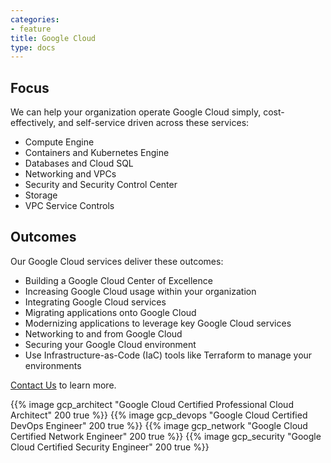 ```yaml
---
categories:
- feature
title: Google Cloud
type: docs
---
```


## Focus

We can help your organization operate Google Cloud simply, cost-effectively, and self-service driven across these services:

- Compute Engine
- Containers and Kubernetes Engine
- Databases and Cloud SQL
- Networking and VPCs
- Security and Security Control Center
- Storage
- VPC Service Controls

## Outcomes

Our Google Cloud services deliver these outcomes:

- Building a Google Cloud Center of Excellence
- Increasing Google Cloud usage within your organization
- Integrating Google Cloud services
- Migrating applications onto Google Cloud
- Modernizing applications to leverage key Google Cloud services
- Networking to and from Google Cloud
- Securing your Google Cloud environment
- Use Infrastructure-as-Code (IaC) tools like Terraform to manage your environments

[Contact Us](/contact/) to learn more.

<div style="align-items: center; display: flex; gap: 50px; justify-content: center;">
{{% image gcp_architect "Google Cloud Certified Professional Cloud Architect" 200 true %}}
{{% image gcp_devops "Google Cloud Certified DevOps Engineer" 200 true %}}
{{% image gcp_network "Google Cloud Certified Network Engineer" 200 true %}}
{{% image gcp_security "Google Cloud Certified Security Engineer" 200 true %}}
</div>
